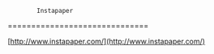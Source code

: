 <!--
id: 25350790
link: http://tumblr.atmos.org/post/25350790/instapaper
slug: instapaper
date: Sat Feb 02 2008 13:49:09 GMT-0800 (PST)
publish: 2008-02-02
tags: 
title:             Instapaper        
-->


            Instapaper        
==============================

[http://www.instapaper.com/](http://www.instapaper.com/)

